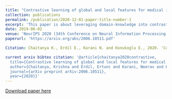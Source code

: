 ```yaml
---
title: "Contrastive learning of global and local features for medical image segmentation with limited annotations"
collection: publications
permalink: /publication/2020-12-01-paper-title-number-1
excerpt: 'This paper is about leveraging domain-knowledge into contrastive learning strategies used to pre-train for a good network initializaiton. Additionally, we devise a local loss, an extension of contrastive loss, that was found useful for segmentation tasks.'
date: 2019-06-02
venue: 'NeurIPS 2020 (34th Conference on Neural Information Processing Systems)'
paperurl: 'https://arxiv.org/abs/2006.10511.pdf'

Citation: Chaitanya K., Erdil E., Karani N. and Konukoglu E., 2020. 'Contrastive learning of global and local features for medical image segmentation with limited annotations.' arXiv preprint arXiv:2006.10511.

current arxiv bibtex citation: '@article{chaitanya2020contrastive,
  title={Contrastive learning of global and local features for medical image segmentation with limited annotations},
  author={Chaitanya, Krishna and Erdil, Ertunc and Karani, Neerav and Konukoglu, Ender},
  journal={arXiv preprint arXiv:2006.10511},
  year={2020}}'
---
```


[Download paper here](https://arxiv.org/abs/2006.10511.pdf)

